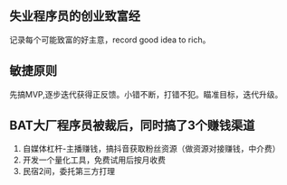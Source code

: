 ## 失业程序员的创业致富经
记录每个可能致富的好主意，record good idea to rich。

## 敏捷原则
先搞MVP,逐步迭代获得正反馈。小错不断，打错不犯。瞄准目标，迭代升级。

## BAT大厂程序员被裁后，同时搞了3个赚钱渠道
1. 自媒体杠杆-主播赚钱，搞抖音获取粉丝资源（做资源对接赚钱，中介费）
1. 开发一个量化工具，免费试用后按月收费
1. 民宿2间，委托第三方打理

